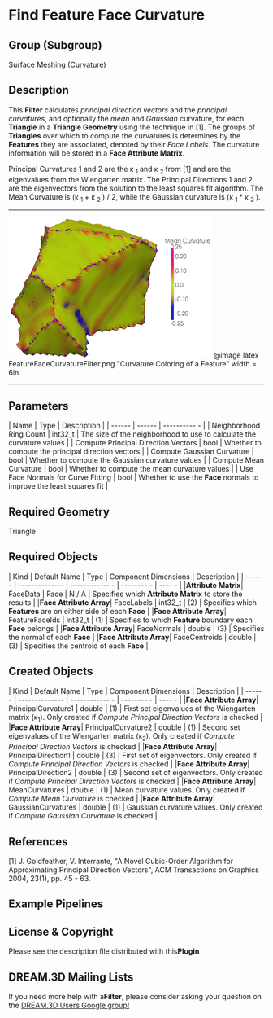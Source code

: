 Find Feature Face Curvature 
=============

## Group (Subgroup) ##

Surface Meshing (Curvature)

## Description ##

This **Filter** calculates _principal direction vectors_ and the _principal curvatures_, and optionally the _mean_ and _Gaussian_ curvature, for each **Triangle** in a **Triangle Geometry** using the technique in [1]. The groups of **Triangles** over which to compute the curvatures is determines by the **Features** they are associated, denoted by their _Face Labels_. The curvature information will be stored in a **Face Attribute Matrix**.

Principal Curvatures 1 and 2 are the &kappa; <sub>1 </sub> and &kappa; <sub>2 </sub> from [1] and are the eigenvalues from the Wiengarten matrix. The Principal Directions 1 and 2 are the eigenvectors from the solution to the least squares fit algorithm. The Mean Curvature is (&kappa; <sub>1 </sub > + &kappa; <sub>2 </sub> ) / 2, while the Gaussian curvature is (&kappa; <sub>1 </sub> *
&kappa; <sub>2 </sub>).

-----

![Curvature Coloring of a Feature](Images/FeatureFaceCurvatureFilter.png)
@image latex FeatureFaceCurvatureFilter.png "Curvature Coloring of a Feature" width = 6in

-----

## Parameters ##

| Name | Type | Description |
| ------ | ------ | ---------- - |
| Neighborhood Ring Count | int32_t | The size of the neighborhood to use to calculate the curvature values |
| Compute Principal Direction Vectors | bool | Whether to compute the principal direction vectors |
| Compute Gaussian Curvature | bool | Whether to compute the Gaussian curvature values |
| Compute Mean Curvature | bool | Whether to compute the mean curvature values |
| Use Face Normals for Curve Fitting | bool | Whether to use the **Face** normals to improve the least squares fit |


## Required Geometry ##

Triangle

## Required Objects ##

| Kind | Default Name | Type | Component Dimensions | Description |
| ------ | -------------- | ------------ - | -------- - | ---- - |
|**Attribute Matrix**| FaceData | Face | N / A | Specifies which **Attribute Matrix** to store the results |
|**Face Attribute Array**| FaceLabels | int32_t | (2) | Specifies which **Features** are on either side of each **Face** |
|**Face Attribute Array**| FeatureFaceIds | int32_t | (1) | Specifies to which **Feature** boundary each **Face** belongs |
|**Face Attribute Array**| FaceNormals | double | (3) | Specifies the normal of each **Face** |
|**Face Attribute Array**| FaceCentroids | double | (3) | Specifies the centroid of each **Face** |

## Created Objects ##

| Kind | Default Name | Type | Component Dimensions | Description |
| ------ | -------------- | ------------ - | -------- - | ---- - |
|**Face Attribute Array**| PrincipalCurvature1 | double | (1) | First set eigenvalues of the Wiengarten matrix (&kappa;<sub>1</sub>). Only created if _Compute Principal Direction Vectors_ is checked |
|**Face Attribute Array**| PrincipalCurvature2 | double | (1) | Second set eigenvalues of the Wiengarten matrix (&kappa;<sub>2</sub>). Only created if _Compute Principal Direction Vectors_ is checked |
|**Face Attribute Array**| PrincipalDirection1 | double | (3) | First set of eigenvectors. Only created if _Compute Principal Direction Vectors_ is checked |
|**Face Attribute Array**| PrincipalDirection2 | double | (3) | Second set of eigenvectors. Only created if _Compute Principal Direction Vectors_ is checked |
|**Face Attribute Array**| MeanCurvatures      | double | (1) | Mean curvature values. Only created if _Compute Mean Curvature_ is checked |
|**Face Attribute Array**| GaussianCurvatures  | double | (1) | Gaussian curvature values. Only created if _Compute Gaussian Curvature_ is checked |

## References ##

[1] J. Goldfeather, V. Interrante, "A Novel Cubic-Order Algorithm for Approximating Principal Direction Vectors", ACM Transactions on Graphics 2004, 23(1), pp. 45 - 63.

## Example Pipelines ##



## License & Copyright ##

Please see the description file distributed with this**Plugin**

## DREAM.3D Mailing Lists ##

If you need more help with a**Filter**, please consider asking your question on the [DREAM.3D Users Google group!](https://groups.google.com/forum/?hl=en#!forum/dream3d-users)


